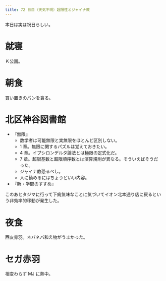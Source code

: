 ```yaml
---
title: 72 日目（天気不明）超限性とジャイナ教
---
```


本日は実は祝日らしい。

# 就寝

Ｋ公園。

# 朝食

買い置きのパンを貪る。

# 北区神谷図書館

* 『無限』
  * 数学者は可能無限と実無限をほとんど区別しない。
  * 1 章。無限に関するパズルは覚えておきたい。
  * 4 章。イプシロンデルタ論法とは極限の定式化だ。
  * 7 章。超限基数と超限順序数とは演算規則が異なる。そういえばそうだった。
  * ジャイナ教恐るべし。
  * 人に勧めるにはちょうどいい内容。
* 『新・学問のすすめ』

このあとタジマに行って下痢気味なことに気づいてイオン北本通り店に戻るという非効率的移動が発生した。

# 夜食

西友赤羽。ネバネバ和え物がうまかった。

# セガ赤羽

相変わらず MJ に熱中。
